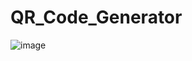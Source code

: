 # QR_Code_Generator

![image](https://github.com/user-attachments/assets/92ae5cc5-78dd-4ca7-9e79-251b507019ae)
